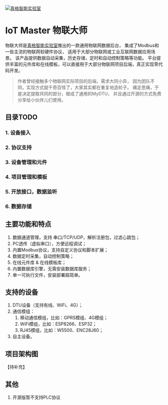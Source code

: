 
[![真格智能实验室](https://labs.zgwit.com/logo.png)](https://labs.zgwit.com)

# IoT Master 物联大师

物联大师是[真格智能实验室](https://labs.zgwit.com)推出的一款通用物联网数据后台，
集成了Modbus和一些主流的物联网软硬件协议，
适用于大部分物联网或工业互联网数据应用场景。
该产品提供数据自动采集，历史存储，定时和自动控制策略等功能。
平台提供丰富的元件库和在线模板，可以直接用于大部分物联网项目后端，真正实现零代码开发。

>作者曾经接触多个物联网实际项目的后端，需求大同小异，
因为团队不同，实现方式就千奇百怪了，大家其实都在重复地造轮子。
痛定思痛，于是决定提取共同的部分，做成了通用的MyDTU，
并且通过开源的方式免费分享给小伙伴儿们使用。


## 目录TODO
### 1. 设备接入
### 2. 协议支持
### 3. 设备管理和元件
### 4. 项目管理和模板
### 5. 开放接口，数据监听
### 6. 数据存储

## 主要功能和特点
1. 数据通道管理，支持 串口/TCP/UDP，解析注册包，过滤心跳包；
2. PC透传（虚拟串口），方便远程调试；
3. 内置Modbus协议，支持自定义协议和脚本扩展；
4. 数据定时采集，自动控制策略；
5. 在线元件库 & 在线模板库；
6. 内置数据库引擎，无需安装数据库服务；
7. 单一可执行文件，安装部署超简单。

## 支持的设备
1. DTU设备（支持有线、WiFi、4G）；
2. 通信模组：
    1. 移动通信模组，比如：GPRS模组、4G模组；
    2. WiFi模组，比如：ESP8266、ESP32；
    3. RJ45模组，比如：W5500、ENC28J60；
3. 自主设备。

## 项目架构图
【待补充】

## 其他
1. 开源版暂不支持PLC协议




